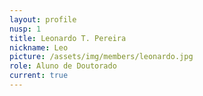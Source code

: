 ```yaml
---
layout: profile
nusp: 1
title: Leonardo T. Pereira
nickname: Leo
picture: /assets/img/members/leonardo.jpg
role: Aluno de Doutorado
current: true
---
```

